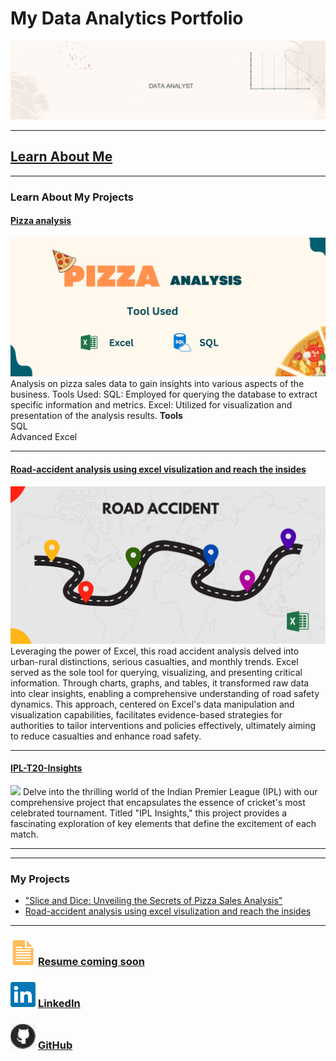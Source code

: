 # My Data Analytics Portfolio
[<img src="images/github_portfolio_banner.gif?raw=true"/>](https://www.linkedin.com/in/preetigudania/)

---






## [Learn About Me](/aboutme.md)






---



### Learn About My Projects



#### [Pizza analysis](https://www.linkedin.com/pulse/pizza-sales-analysis-preeti-gudania-rg0cc/)
[<img src="images/pizza project template.png"/>](https://www.linkedin.com/pulse/pizza-sales-analysis-preeti-gudania-rg0cc/)
Analysis on pizza sales data to gain insights into various aspects of the business. Tools Used: SQL: Employed for querying the database to extract specific information and metrics. Excel: Utilized for visualization and presentation of the analysis results.
<b>Tools</b></br>
SQL</br>
Advanced Excel

---


#### [Road-accident analysis using excel visulization and reach the insides](https://www.linkedin.com/feed/update/urn:li:linkedInArticle:7158119315307732993/)
[<img src="images/road accident template.png"/>](https://www.linkedin.com/feed/update/urn:li:linkedInArticle:7158119315307732993/)
Leveraging the power of Excel, this road accident analysis delved into urban-rural distinctions, serious casualties, and monthly trends. Excel served as the sole tool for querying, visualizing, and presenting critical information. Through charts, graphs, and tables, it transformed raw data into clear insights, enabling a comprehensive understanding of road safety dynamics. This approach, centered on Excel's data manipulation and visualization capabilities, facilitates evidence-based strategies for authorities to tailor interventions and policies effectively, ultimately aiming to reduce casualties and enhance road safety.


---
#### [IPL-T20-Insights](https://www.linkedin.com/pulse/ipl-insights-preeti-gudania-pmdlc/?trackingId=tTNulYVqS%2BGXW317QtFxUw%3D%3D/)
[<img src="images/IPL analysis.png"/>](https://www.linkedin.com/pulse/ipl-insights-preeti-gudania-pmdlc/?trackingId=tTNulYVqS%2BGXW317QtFxUw%3D%3D/)
Delve into the thrilling world of the Indian Premier League (IPL) with our comprehensive project that encapsulates the essence of cricket's most celebrated tournament. Titled "IPL Insights," this project provides a fascinating exploration of key elements that define the excitement of each match.




---


---


### My Projects

- ["Slice and Dice: Unveiling the Secrets of Pizza Sales Analysis"](https://www.linkedin.com/pulse/doordash-sales-analysis-using-excel-madeeha-umar/?trackingId=w4sjOJInQvGeRytPnByHLg%3D%3D)
- [Road-accident analysis using excel visulization and reach the insides](https://www.linkedin.com/feed/update/urn:li:linkedInArticle:7158119315307732993/)

---
### [<img src="images/doc_icon.png?raw=true"/>](https://www.linkedin.com/in/preetigudania/)      [Resume coming soon](https://www.linkedin.com/in/preetigudania/) 




### [<img src="images/linkedin_icon.png?raw=true"/>](https://www.linkedin.com/in/preetigudania/)                                     [LinkedIn](https://www.linkedin.com/in/preetigudania/)












### [<img src="images/GitHub_icon40.png?raw=true"/>](https://github.com/preetigudanai)             [GitHub](https://github.com/preetigudania)
